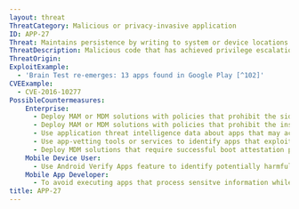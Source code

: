 ```yaml
---
layout: threat
ThreatCategory: Malicious or privacy-invasive application
ID: APP-27
Threat: Maintains persistence by writing to system or device locations
ThreatDescription: Malicious code that has achieved privilege escalation to the kernel or root user may achieve persistence by modifying memory locations reserved for use by the bootloader, mobile OS, or kernel to force the execution of malicious code following a device reboot or integrated factory reset.
ThreatOrigin:
ExploitExample:
  - 'Brain Test re-emerges: 13 apps found in Google Play [^102]'
CVEExample:
  - CVE-2016-10277
PossibleCountermeasures:
    Enterprise:
      - Deploy MAM or MDM solutions with policies that prohibit the side-loading of apps, which may bypass security checks on the app.
      - Deploy MAM or MDM solutions with policies that prohibit the installation of apps from 3rd party (unofficial) app stores.
      - Use application threat intelligence data about apps that may achieve malicious persistence
      - Use app-vetting tools or services to identify apps that exploit the underlying OS to achieve malicious persistence.
      - Deploy MDM solutions that require successful boot attestation prior to granting access to enterprise resources.
    Mobile Device User:
      - Use Android Verify Apps feature to identify potentially harmful apps.
    Mobile App Developer:
      - To avoid executing apps that process sensitve information while low-level malware is present on the device, perform device integrity checking within enterprise applications, such as use of Android SafetyNet, Samsung Knox hardware-backed remote attestation, or other applicable remote attestation technologies device integrity attestation API
title: APP-27
---
```

